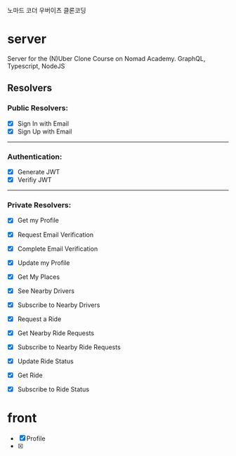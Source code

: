 노마드 코더 우버이츠 클론코딩


# server

Server for the (N)Uber Clone Course on Nomad Academy. GraphQL, Typescript, NodeJS


## Resolvers

### Public Resolvers:

- [x] Sign In with Email
- [x] Sign Up with Email

---

### Authentication:

- [x] Generate JWT
- [x] Verifiy JWT

---

### Private Resolvers:

- [x] Get my Profile
- [x] Request Email Verification
- [x] Complete Email Verification
- [x] Update my Profile
- [x] Get My Places
- [x] See Nearby Drivers
- [x] Subscribe to Nearby Drivers
- [x] Request a Ride
- [x] Get Nearby Ride Requests
- [x] Subscribe to Nearby Ride Requests
- [x] Update Ride Status
- [x] Get Ride
- [x] Subscribe to Ride Status



# front


- [x] Profile
- [x] 
